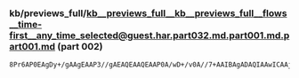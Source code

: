 ### kb/previews_full/kb__previews_full__kb__previews_full__flows__time-first__any_time_selected@guest.har.part032.md.part001.md.part001.md (part 002)

```md
8Pr6AP0EAgDy+/gAAgEAAP3//gAEAQEAAQEAAP0A/wD+/v0A//7+AAIBAgADAQIAAwICAAj9+wAAAwYAAgECAP7+/gDz/voA/wD/AP/+/wABAQEAAQEBAP///wAAAAA
```

```
